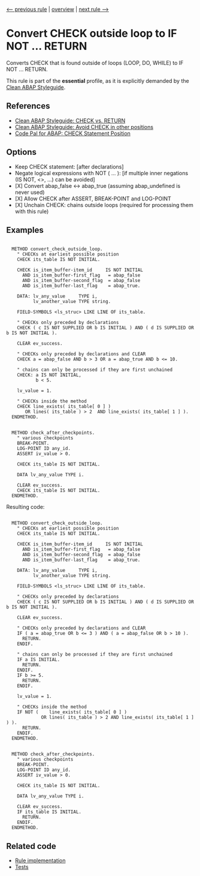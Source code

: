 [<-- previous rule](ExportingKeywordRule.md) | [overview](../rules.md) | [next rule -->](CheckInLoopRule.md)

# Convert CHECK outside loop to IF NOT ... RETURN

Converts CHECK that is found outside of loops \(LOOP, DO, WHILE\) to IF NOT ... RETURN.

This rule is part of the **essential** profile, as it is explicitly demanded by the [Clean ABAP Styleguide](https://github.com/SAP/styleguides/blob/main/clean-abap/CleanABAP.md).

## References

* [Clean ABAP Styleguide: CHECK vs. RETURN](https://github.com/SAP/styleguides/blob/main/clean-abap/CleanABAP.md#check-vs-return)
* [Clean ABAP Styleguide: Avoid CHECK in other positions](https://github.com/SAP/styleguides/blob/main/clean-abap/CleanABAP.md#avoid-check-in-other-positions)
* [Code Pal for ABAP: CHECK Statement Position](https://github.com/SAP/code-pal-for-abap/blob/master/docs/checks/check-statement-position.md)

## Options

* Keep CHECK statement: \[after declarations\]
* Negate logical expressions with NOT \( ... \): \[if multiple inner negations \(IS NOT, <>, ...\) can be avoided\]
* \[X\] Convert abap\_false <-> abap\_true \(assuming abap\_undefined is never used\)
* \[X\] Allow CHECK after ASSERT, BREAK-POINT and LOG-POINT
* \[X\] Unchain CHECK: chains outside loops \(required for processing them with this rule\)

## Examples


```ABAP

  METHOD convert_check_outside_loop.
    " CHECKs at earliest possible position
    CHECK its_table IS NOT INITIAL.

    CHECK is_item_buffer-item_id     IS NOT INITIAL
      AND is_item_buffer-first_flag   = abap_false
      AND is_item_buffer-second_flag  = abap_false
      AND is_item_buffer-last_flag    = abap_true.

    DATA: lv_any_value     TYPE i,
          lv_another_value TYPE string.

    FIELD-SYMBOLS <ls_struc> LIKE LINE OF its_table.

    " CHECKs only preceded by declarations
    CHECK ( c IS NOT SUPPLIED OR b IS INITIAL ) AND ( d IS SUPPLIED OR b IS NOT INITIAL ).

    CLEAR ev_success.

    " CHECKs only preceded by declarations and CLEAR
    CHECK a = abap_false AND b > 3 OR a = abap_true AND b <= 10.

    " chains can only be processed if they are first unchained
    CHECK: a IS NOT INITIAL,
           b < 5.

    lv_value = 1.

    " CHECKs inside the method
    CHECK line_exists( its_table[ 0 ] ) 
       OR lines( its_table ) > 2  AND line_exists( its_table[ 1 ] ).
  ENDMETHOD.


  METHOD check_after_checkpoints.
    " various checkpoints
    BREAK-POINT.
    LOG-POINT ID any_id.
    ASSERT iv_value > 0.

    CHECK its_table IS NOT INITIAL.

    DATA lv_any_value TYPE i.

    CLEAR ev_success.
    CHECK its_table IS NOT INITIAL.
  ENDMETHOD.
```

Resulting code:

```ABAP

  METHOD convert_check_outside_loop.
    " CHECKs at earliest possible position
    CHECK its_table IS NOT INITIAL.

    CHECK is_item_buffer-item_id     IS NOT INITIAL
      AND is_item_buffer-first_flag   = abap_false
      AND is_item_buffer-second_flag  = abap_false
      AND is_item_buffer-last_flag    = abap_true.

    DATA: lv_any_value     TYPE i,
          lv_another_value TYPE string.

    FIELD-SYMBOLS <ls_struc> LIKE LINE OF its_table.

    " CHECKs only preceded by declarations
    CHECK ( c IS NOT SUPPLIED OR b IS INITIAL ) AND ( d IS SUPPLIED OR b IS NOT INITIAL ).

    CLEAR ev_success.

    " CHECKs only preceded by declarations and CLEAR
    IF ( a = abap_true OR b <= 3 ) AND ( a = abap_false OR b > 10 ).
      RETURN.
    ENDIF.

    " chains can only be processed if they are first unchained
    IF a IS INITIAL.
      RETURN.
    ENDIF.
    IF b >= 5.
      RETURN.
    ENDIF.

    lv_value = 1.

    " CHECKs inside the method
    IF NOT (    line_exists( its_table[ 0 ] )
             OR lines( its_table ) > 2 AND line_exists( its_table[ 1 ] ) ).
      RETURN.
    ENDIF.
  ENDMETHOD.


  METHOD check_after_checkpoints.
    " various checkpoints
    BREAK-POINT.
    LOG-POINT ID any_id.
    ASSERT iv_value > 0.

    CHECK its_table IS NOT INITIAL.

    DATA lv_any_value TYPE i.

    CLEAR ev_success.
    IF its_table IS INITIAL.
      RETURN.
    ENDIF.
  ENDMETHOD.
```

## Related code

* [Rule implementation](../../com.sap.adt.abapcleaner/src/com/sap/adt/abapcleaner/rules/commands/CheckOutsideLoopRule.java)
* [Tests](../../test/com.sap.adt.abapcleaner.test/src/com/sap/adt/abapcleaner/rules/commands/CheckOutsideLoopTest.java)

